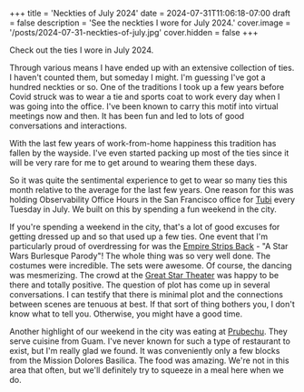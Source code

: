 +++
title = 'Neckties of July 2024'
date = 2024-07-31T11:06:18-07:00
draft = false
description = 'See the neckties I wore for July 2024.'
cover.image = '/posts/2024-07-31-neckties-of-july.jpg'
cover.hidden = false
+++

Check out the ties I wore in July 2024.

Through various means I have ended up with an extensive collection of ties.
I haven't counted them, but someday I might.  I'm guessing I've got
a hundred neckties or so.
One of the traditions I took up a few years before Covid struck was to wear a
tie and sports coat to work every day when I was going into the office.  I've
been known to carry this motif into virtual meetings now and then.  It has
been fun and led to lots of good conversations and interactions.

With the last few years of work-from-home happiness this tradition has fallen
by the wayside.  I've even started packing up most of the ties since it will
be very rare for me to get around to wearing them these days.

So it was quite the sentimental experience to get to wear so many ties this
month relative to the average for the last few years.  One reason for this
was holding Observability Office Hours in the San Francisco office for
[Tubi](https://tubitv.com/)
every Tuesday in July.  We built on this by spending a fun weekend in the
city.

If you're spending a weekend in the city, that's a lot of good excuses for
getting dressed up and so that used up a few ties.  One event that I'm
particularly proud of overdressing for was the
[Empire Strips Back](https://theempirestripsback.com/) -
"A Star Wars Burlesque Parody"!  The whole thing was so very well done.
The costumes were incredible.  The sets were awesome.  Of course, the dancing
was mesmerizing.  The crowd at the 
[Great Star Theater](https://www.greatstartheater.org/)
was happy to be there and totally positive.  The question of plot has come up
in several conversations.  I can testify that there is minimal plot and the
connections between scenes are tenuous at best.  If that sort of thing bothers
you, I don't know what to tell you.  Otherwise, you might have a good time.

Another highlight of our weekend in the city was eating at
[Prubechu](https://www.prubechu.com/).
They serve cuisine from Guam.  I've never known for such a type of
restaurant to exist, but I'm really glad we found.  It was conveniently
only a few blocks from the Mission Dolores Basilica.  The food was amazing.
We're not in this area that often, but we'll definitely try to squeeze in
a meal here when we do.
